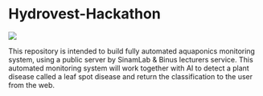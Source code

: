 # Hydrovest-Hackathon

  <a href="https://youtu.be/Sx1dAguL_I0">
   <img src="https://img.shields.io/twitter/url?label=Demo&logo=youtube&style=social&url=https%3A%2F%2Fwww.instagram.com%2Ffelix.filipi%2F">
  </a>
  
This repository is intended to build fully automated aquaponics monitoring system, using a public server by SinamLab &amp; Binus lecturers service. This automated monitoring system will work together with AI to detect a plant disease called a leaf spot disease and return the classification to the user from the web.

